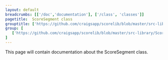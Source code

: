 ```yaml
---
layout: default
breadcrumbs: [['/doc','documentation'], ['/class', 'classes']]
pagetitle:  ScoreSegment class
grouptitle: ['https://github.com/craigsapp/scorelib/blob/master/src-library', 'Source Code']
group: [ 
   ['https://github.com/craigsapp/scorelib/blob/master/src-library/ScoreSegment.cpp', ScoreSegment.cpp], 
]
---
```


This page will contain documentation about the ScoreSegment class.


